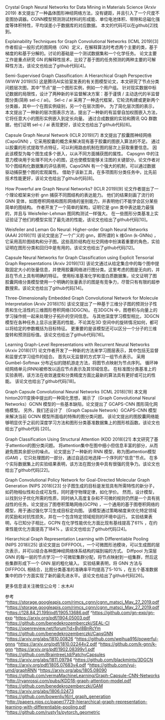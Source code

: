 Crystal Graph Neural Networks for Data Mining in Materials Science (Arxiv 2019)
本文提出了一种晶体图形神经网络方法，没有键距，并且引入了一个尺度不变图协调器。CGNN模型预测测试材料的形成能、单位电池体积、带隙和总磁化强度等体积特性，平均误差小于数据库的对应数据。 本文的代码可以在github[2]找到。

Explainability Techniques for Graph Convolutional Networks (ICML 2019)[3]
作者假设一般形式的图网络（GN）定义，在解释算法时考虑两个主要的类，基于梯度的和基于分解的。讨论的基础是一个测试数据集和一个化学任务。 论文主要工作是重点研究 GN 的解释性技术，比较了基于图的任务预测的两种主要的可解释性方法，该论文也给出了github代码[4]。

Semi-Supervised Graph Classification: A Hierarchical Graph Perspective (WWW 2019)[5]
这是腾讯AI实验室发表的有关图模型论文，本文研究了节点分类问题层次图，其中"节点"是一个图形实例，例如一个用户组。 针对现实数据中标记数据的局限性，设计了两种新的半监督解决方案：基于谨慎 / 主动迭代的半监督图分类(简称 sel-c / ai)。 Sel-c / ai 采用了一种迭代框架，它轮流构建或更新两个分类器，其中一个在图实例级别，另一个在层次图中。 为了简化层次图的表示，本文提出了一种新的层次图表示方法，提出了一种新的有监督自加权图嵌入方法，它将任意大小的图形实例嵌入到定长向量。 通过合成数据的实验和腾讯 QQ 群数据，他们证明 sel-c / ai 表现更好，该论文也给出了github代码[6]。

Capsule Graph Neural Network (ICLR 2019)[7]
本文提出了胶囊图神经网络(CapsGNN) ，它采用胶囊的概念来解决现有基于胶囊的图嵌入算法的不足。 通过以胶囊的形式提取节点特征，可以利用路由机制在图的层次上获取重要信息。 因此该模型为每个图生成多个嵌入，以从不同方面捕获图的属性。 Capsgnn 中的注意力模块用于处理不同大小的图，这也使模型能够关注图的关键部分。论文作者对10个图结构化数据集的评估表明，CapsGNN 有一个强大的机制，可以通过数据驱动捕获整个图的宏观属性。 借助于该新工具，在多项图形分类任务中，比先前技术性能更好，该论文也给出了github代码[8]。

How Powerful are Graph Neural Networks? (ICLR 2019)[9]
论文作者提出了一个理论框架来分析 gnn 捕获不同图结构的表达能力。 他们的结果刻画了流行的 GNN 变体，如图卷积网络和图形网络的鉴别能力，并表明他们不能学会区分某些简单的图结构。 作者开发了一个简单的架构，证明它是 gnn 类中表达能力最强的，并且与 Weisfeiler-Lehman 图同构测试一样强大。 在一些图形分类基准上实证验证了他们的模型实现了最先进的性能，该论文也给出了github代码[10]。

Weisfeiler and Leman Go Neural: Higher-order Graph Neural Networks (AAAI 2019)[11]
该论文提出了一个广义的 gnn，即所谓的 k 维Gnn (k-GNNs) ，它采用高阶图结构和分子图。这些高阶结构在社交网络中扮演着重要的角色，实验证明在图形分类和回归中是有用的。该论文也给出了github代码[12]。

Capsule Neural Networks for Graph Classification using Explicit Tensorial Graph Representations (Arxiv 2019)[13]
该论文通过从给定集合中的每个图中提取固定大小的张量信息，并使用胶囊网络进行图分类。这里考虑的图是无向的，并且在节点上具有明确的特征。 使用标准基准化学和蛋白质数据集，论文证明了图胶囊网络分类模型使用一个明确的张量表示的图是有竞争力，尽管只有有限的超参数搜索。该论文也给出了github代码[14]。

Three-Dimensionally Embedded Graph Convolutional Network for Molecule Interpretation (Arxiv 2018)[15]
该论文提出了一种基于三维分子图的预测分子性质和生化活性的三维图形卷积网络(3DGCN)。 在3DGCN 中，图卷积与向量上的学习操作统一起来处理分子拓扑的空间信息。 与其他深度学习模型相比，3DGCN 模型在各种任务上显示出更高的性能，不论其在3D 空间中的旋转情况如何，都可以将给定的参数概括为目标特征。 更重要的是该模型还可以区分一个分子的三维旋转和预测目标值。该论文也给出了github代码[16]。

Learning Graph-Level Representations with Recurrent Neural Networks (Arxiv 2018)[17]
论文作者开发了一种新的方法来学习图层表示，其中包括无监督和监督式学习组件的组合。 首先以无监督的方式学习一组节点表示。 采用 Gumbel-Softmax 分布近似的随机游走方法，将图节点映射为节点序列。 循环神经网络单元(RNN)被修改以适应节点表示及其邻域信息。 在标准图分类基准上的实验表明，该方法在收敛速度和分类精度方面比最新的算法具有更好或可比的性能。 该论文也给出了github代码[18]。

Graph Capsule Convolutional Neural Networks (ICML 2018)[19]
本文用 hinton2011变换中提出的一种简化思想，揭示了（Graph Convolutional Neural Networks）GCNN 模型的一些基本缺陷，论文提出了 GCAPS-CNN 图形简化网络模型。 另外，我们还设计了 （Graph Capsule Network）GCAPS-CNN 模型来解决当前 GCNN 模型所面临的特殊的图分类问题。 该论文提出的图胶囊网络能够明显优于之前的深度学习方法和图形分类基准数据集上的图形核函数。该论文也给出了github代码 [20]。

Graph Classification Using Structural Attention (KDD 2018)[21]
本文研究了基于attention的图分类问题。 将attention集中在图中细小但信息丰富的部分，从而避免图其余部分的噪点。 论文提出了一种新的 RNN 模型，称为图attention模型(GAM) ，它只处理图的一部分，通过自适应地选择一个序列的"信息"节点。 在多个实际数据集上的实验结果表明，该方法在图分类中具有很强的竞争力。该论文也给出了github代码[22]。

Graph Convolutional Policy Network for Goal-Directed Molecular Graph Generation (NIPS 2018)[23]
分子图生成的目标是发现具有所需特性的新分子，如药物相似性和合成可及性，同时遵守物理定律，如化学价。 然而，设计模型，以找到分子优化所需的性质，同时纳入高度复杂和不可微的规则仍然是一个具有挑战性的任务。论文提出了图卷积策略网络(GCPN) ，一个通用的基于图卷积网络的模型，用于通过强化学习生成目标定向图。 该模型通过策略梯度来优化特定领域的奖励和对抗性损失，并在一个包含特定领域规则的环境中运行。 实验结果表明，与已知分子相比，GCPN 在化学性能优化方面比现有基线提高了61% ，在约束性能优化方面提高了184% 。该论文也给出了github代码[24]。

Hierarchical Graph Representation Learning with Differentiable Pooling (NIPS 2018)[25]
该论文提出 DIFFPOOL，一个可微图形池模块，可以生成图的层次表示，并可以结合各种图神经网络体系结构的端到端的方式。 Diffpool 为深层 GNN 的每一层的节点学习一个可微软集群分配，将节点映射到一组集群，然后这些集群形成下一个 GNN 层的粗化输入。 实验结果表明，将 GNN 方法与 DIFFPOOL 相结合，比图分类基准的准确率平均提高了5-10% ，在五个基准数据集中的四个方面实现了新的最先进水平。该论文也给出了github代码[26]。

更多信息请关注微信公众号：水木AI

参考
^https://storage.googleapis.com/rimcs_cgnn/cgnn_matsci_May_27_2019.pdf
^https://storage.googleapis.com/rimcs_cgnn/cgnn_matsci_May_27_2019.pdf
^https://128.84.21.199/pdf/1905.13686.pdf
^https://github.com/gn-exp/gn-exp
^https://arxiv.org/pdf/1904.05003.pdf
^https://github.com/benedekrozemberczki/SEAL-CI
^https://openreview.net/forum?id=Byl8BnRcYm
^https://github.com/benedekrozemberczki/CapsGNN
^https://arxiv.org/abs/1810.00826
^https://github.com/weihua916/powerful-gnns
^https://arxiv.org/pdf/1810.02244v2.pdf
^https://github.com/k-gnn/k-gnn
^https://arxiv.org/pdf/1902.08399v1.pdf
^https://github.com/BraintreeLtd/PatchyCapsules
^https://arxiv.org/abs/1811.09794
^https://github.com/blackmints/3DGCN
^https://arxiv.org/pdf/1805.07683v4.pdf
^https://github.com/yuj-umd/graphRNN
^https://arxiv.org/abs/1805.08090
^https://github.com/vermaMachineLearning/Graph-Capsule-CNN-Networks
^http://ryanrossi.com/pubs/KDD18-graph-attention-model.pdf
^https://github.com/benedekrozemberczki/GAM
^https://arxiv.org/abs/1806.02473
^https://github.com/bowenliu16/rl_graph_generation
^http://papers.nips.cc/paper/7729-hierarchical-graph-representation-learning-with-differentiable-pooling.pdf
^https://github.com/rusty1s/pytorch_geometric

